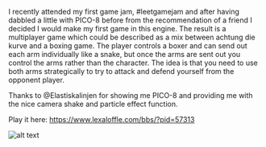 I recently attended my first game jam, #leetgamejam and after having dabbled a little with PICO-8 before from the recommendation of a friend I decided I would make my first game in this engine.
The result is a multiplayer game which could be described as a mix between achtung die kurve and a boxing game.
The player controls a boxer and can send out each arm individually like a snake, but once the arms are sent out you control the arms rather than the character. The idea is that you need to use both arms strategically to try to attack and defend yourself from the opponent player.

Thanks to @Elastiskalinjen for showing me PICO-8 and providing me with the nice camera shake and particle effect function.

Play it here: https://www.lexaloffle.com/bbs/?pid=57313

![alt text](https://i.imgur.com/g64O41h.gif "demo")